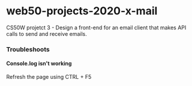 # web50-projects-2020-x-mail
CS50W projetct 3 - Design a front-end for an email client that makes API calls to send and receive emails.



### Troubleshoots

#### Console.log isn't working

Refresh the page using CTRL + F5
